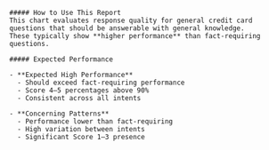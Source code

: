 
    ##### How to Use This Report
    This chart evaluates response quality for general credit card questions that should be answerable with general knowledge.  
    These typically show **higher performance** than fact-requiring questions.  

    ##### Expected Performance

    - **Expected High Performance**
      - Should exceed fact-requiring performance  
      - Score 4–5 percentages above 90%  
      - Consistent across all intents  

    - **Concerning Patterns**
      - Performance lower than fact-requiring  
      - High variation between intents  
      - Significant Score 1–3 presence  
    